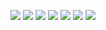 <p align="center">
<a href="https://travis-ci.org/JayBizzle/Shortcodes"><img src="https://img.shields.io/travis/JayBizzle/Shortcodes/master.svg?style=flat-square" /></a>
<a href="https://packagist.org/packages/jaybizzle/Shortcodes"><img src="https://img.shields.io/packagist/dm/JayBizzle/Shortcodes.svg?style=flat-square" /></a>
<a href="https://scrutinizer-ci.com/g/JayBizzle/Shortcodes/?branch=master"><img src="https://img.shields.io/scrutinizer/g/JayBizzle/Shortcodes.svg?style=flat-square" /></a>
<a href="https://github.com/JayBizzle/Shortcodes"><img src="https://img.shields.io/badge/license-MIT-ff69b4.svg?style=flat-square" /></a>
<a href="https://packagist.org/packages/jaybizzle/Shortcodes"><img src="https://img.shields.io/packagist/v/jaybizzle/Shortcodes.svg?style=flat-square" /></a>
<a href="https://styleci.io/repos/95598948"><img src="https://styleci.io/repos/95598948/shield" /></a>
<a href="https://coveralls.io/github/JayBizzle/Shortcodes"><img src="https://img.shields.io/coveralls/JayBizzle/Shortcodes/master.svg?style=flat-square" /></a>
</p>
